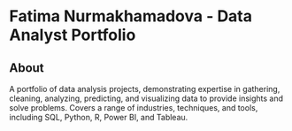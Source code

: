 # Fatima Nurmakhamadova - Data Analyst Portfolio 

## About
A portfolio of data analysis projects, demonstrating expertise in gathering, cleaning, analyzing, predicting, and visualizing data to provide insights and solve problems. Covers a range of industries, techniques, and tools, including SQL, Python, R, Power BI, and Tableau.
